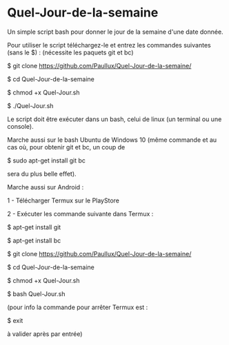 # Quel-Jour-de-la-semaine
Un simple script bash pour donner le jour de la semaine d'une date donnée.

Pour utiliser le script téléchargez-le et entrez les commandes suivantes (sans le $) : 
(nécessite les paquets git et bc)

$ git clone https://github.com/Paullux/Quel-Jour-de-la-semaine/

$ cd Quel-Jour-de-la-semaine

$ chmod +x Quel-Jour.sh

$ ./Quel-Jour.sh

Le script doit être exécuter dans un bash, celui de linux (un terminal ou une console).

Marche aussi sur le bash Ubuntu de Windows 10 (même commande et au cas où, pour obtenir git et bc, un coup de

$ sudo apt-get install git bc

sera du plus belle effet).

Marche aussi sur Android :

1 - Télécharger Termux sur le PlayStore

2 - Exécuter les commande suivante dans Termux :

$ apt-get install git

$ apt-get install bc

$ git clone https://github.com/Paullux/Quel-Jour-de-la-semaine/

$ cd Quel-Jour-de-la-semaine

$ chmod +x Quel-Jour.sh

$ bash Quel-Jour.sh

(pour info la commande pour arrêter Termux est :

$ exit

à valider après par entrée)

